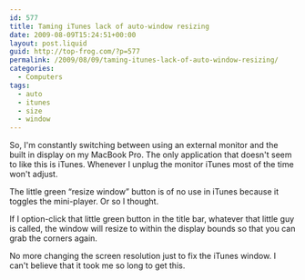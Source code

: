 ```yaml
---
id: 577
title: Taming iTunes lack of auto-window resizing
date: 2009-08-09T15:24:51+00:00
layout: post.liquid
guid: http://top-frog.com/?p=577
permalink: /2009/08/09/taming-itunes-lack-of-auto-window-resizing/
categories:
  - Computers
tags:
  - auto
  - itunes
  - size
  - window
---
```

So, I'm constantly switching between using an external monitor and the built in display on my MacBook Pro. The only application that doesn't seem to like this is iTunes. Whenever I unplug the monitor iTunes most of the time won't adjust. 

The little green &#8220;resize window&#8221; button is of no use in iTunes because it toggles the mini-player. Or so I thought. 

If I option-click that little green button in the title bar, whatever that little guy is called, the window will resize to within the display bounds so that you can grab the corners again.

No more changing the screen resolution just to fix the iTunes window. I can't believe that it took me so long to get this.
